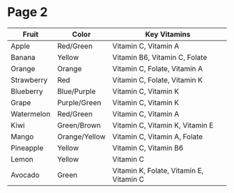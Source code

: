 # Page 2

| Fruit      | Color         | Key Vitamins                            |
| ---------- | ------------- | --------------------------------------- |
| Apple      | Red/Green     | Vitamin C, Vitamin A                    |
| Banana     | Yellow        | Vitamin B6, Vitamin C, Folate           |
| Orange     | Orange        | Vitamin C, Folate, Vitamin A            |
| Strawberry | Red           | Vitamin C, Folate, Vitamin K            |
| Blueberry  | Blue/Purple   | Vitamin C, Vitamin K                    |
| Grape      | Purple/Green  | Vitamin C, Vitamin K                    |
| Watermelon | Red/Green     | Vitamin C, Vitamin A                    |
| Kiwi       | Green/Brown   | Vitamin C, Vitamin K, Vitamin E         |
| Mango      | Orange/Yellow | Vitamin C, Vitamin A, Folate            |
| Pineapple  | Yellow        | Vitamin C, Vitamin B6                   |
| Lemon      | Yellow        | Vitamin C                               |
| Avocado    | Green         | Vitamin K, Folate, Vitamin E, Vitamin C |
